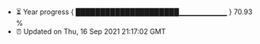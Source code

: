 - ⏳ Year progress { █████████████████████▁▁▁▁▁▁▁▁▁ } 70.93 %
- ⏰ Updated on Thu, 16 Sep 2021 21:17:02 GMT

